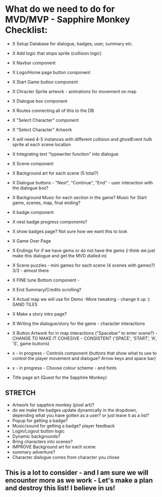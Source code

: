 # What do we need to do for MVD/MVP - Sapphire Monkey Checklist:

- X Setup Database for dialogue, badges, user, summary etc.
- X Add logic that stops sprite (collision logic)
- X Navbar component
- X Logo/Home page button component
- X Start Game button component
- X Chracter Sprite artwork - animations for movement on map
- X Dialogue box component
- X Routes connecting all of this to the DB
- X "Select Character" component
- X "Select Character" Artwork
- X will need 4-5 instances with different collision and ghostEvent hulk sprite at each scene location
- X Integrating text "typewriter function" into dialogue
- X Scene component
- X Background art for each scene (5 total?)
- X Dialogue buttons - "Next", "Continue", "End" - user interaction with the dialogue box?
- X Background Music for each section in the game? Music for Start game, scenes, map, final ending?
- X badge component
- X nest badge progress components?
- X show badges page? Not sure how we want this to look
- X Game Over Page
- X Endings for if we have gems or do not have the gems (i think we just make this dialogue and get the MVD dialled in)
- X Scene puzzles - mini games for each scene (4 scenes with games?) 3/3 - almost there
- X FINE tune Bottom component -
- X End Summary/Credits scrolling?
- X Actual map we will use for Demo -More tweaking - change it up :) SAND TILES
- X Make a story intro page?
- X Writing the dialogue/story for the game - character interactions
- X Button Artwork for in map interactions ("Spacebar" to enter scene?) - CHANGE TO MAKE IT COHESIVE - CONSISTENT ('SPACE', 'START', 'A', 'S', game buttons)

- x - in progress - Controls component (buttons that show what to use to control the player movement and dialogue? Arrow keys and space bar)
- x - in progress - Choose colour scheme - and fonts

- Title page art (Quest for the Sapphire Monkey)

## STRETCH

- Artwork for sapphire monkey (pixel art)?
- do we make the badges update dynamically in the dropdown, depending what you have gotten as a user? or just leave it as a list?
- Popup for getting a badge?
- Music/sound for getting a badge? player feedback
- Login/Logout button logic
- Dynamic backgrounds?
- Bring characters into scenes?
- IMPROVE Background art for each scene
- summary adventure?
- Character dialogue comes from character you chose

## This is a lot to consider - and I am sure we will encounter more as we work - Let's make a plan and destroy this list! I believe in us!
